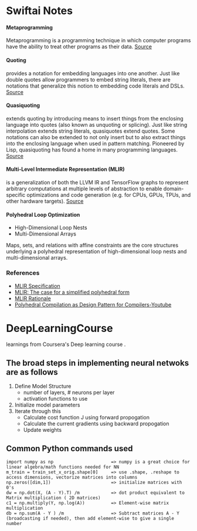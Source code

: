 # Swiftai Notes

#### Metaprogramming 
Metaprogramming is a programming technique in which computer programs have the ability to treat other programs as their data.
[Source](https://docs.google.com/document/d/1UIPWl4lvBTozBD5OQ9SrxgcM7rA4pODMOjqQv3tm57w/edit?usp=sharing)
#### **Quoting** 
provides a notation for embedding languages into one another. Just like double quotes allow programmers to embed string literals, there are notations that generalize this notion to embedding code literals and DSLs.
[Source](https://docs.google.com/document/d/1UIPWl4lvBTozBD5OQ9SrxgcM7rA4pODMOjqQv3tm57w/edit?usp=sharing)
#### Quasiquoting 
extends quoting by introducing means to insert things from the enclosing language into quotes (also known as unquoting or splicing). Just like string interpolation extends string literals, quasiquotes extend quotes. Some notations can also be extended to not only insert but to also extract things into the enclosing language when used in pattern matching. Pioneered by Lisp, quasiquoting has found a home in many programming languages.
[Source](https://docs.google.com/document/d/1UIPWl4lvBTozBD5OQ9SrxgcM7rA4pODMOjqQv3tm57w/edit?usp=sharing)
#### Multi-Level Intermediate Representation (MLIR) 
is a generalization of both the LLVM IR and TensorFlow graphs to represent arbitrary computations at multiple levels of abstraction to enable domain-specific optimizations and code generation (e.g. for CPUs, GPUs, TPUs, and other hardware targets).
[Source](https://docs.google.com/document/d/1UIPWl4lvBTozBD5OQ9SrxgcM7rA4pODMOjqQv3tm57w/edit?usp=sharing)
#### Polyhedral Loop Optimization
  - High-Dimensional Loop Nests
  - Multi-Dimensional Arrays
  
  Maps, sets, and relations with affine constraints are the core structures underlying a polyhedral representation of high-dimensional loop nests and multi-dimensional arrays.

### References
- [MLIR Specification](https://github.com/tensorflow/mlir/blob/408b626c1598e31dc31abae55131c8a17063a2a2/g3doc/LangRef.md#high-level-structure)
- [MLIR: The case for a simplified polyhedral form](https://github.com/tensorflow/mlir/blob/408b626c1598e31dc31abae55131c8a17063a2a2/g3doc/RationaleSimplifiedPolyhedralForm.md#mlir-the-case-for-a-simplified-polyhedral-form)
- [MLIR Rationale](https://github.com/tensorflow/mlir/blob/408b626c1598e31dc31abae55131c8a17063a2a2/g3doc/Rationale.md)
- [Polyhedral Compilation as Design Pattern for Compilers-Youtube](https://www.youtube.com/watch?v=mt6pIpt5Wk0)
# DeepLearningCourse
learnings from Coursera's Deep learning course .  

## The broad steps in implementing neural netwoks are as follows

1) Define Model Structure 
    - number of layers, # neurons per layer
    - activation functions to use
2) Initialize model parameters
3) Iterate through this
    - Calculate cost function J using forward propogation
    - Calculate the current gradients using backward propogation
    - Update weights 

## Common Python commands used
```
import numpy as np                      => numpy is a great choice for linear algebra/math functions needed for NN  
m_train = train_set_x_orig.shape[0]     => use .shape, .reshape to access dimensions, vectorize matrices into columns
np.zeros([dim,1])                       => initialize matrices with 0's
dw = np.dot(X, (A - Y).T) /m            => dot product equivalent to Matrix multiplication ( 2D matrices)
c1 = np.multiply(Y, np.log(A))          => Element-wise matrix multiplication
db = np.sum(A - Y ) /m                  => Subtract matrices A - Y (broadcasting if needed), then add element-wise to give a single number
```
